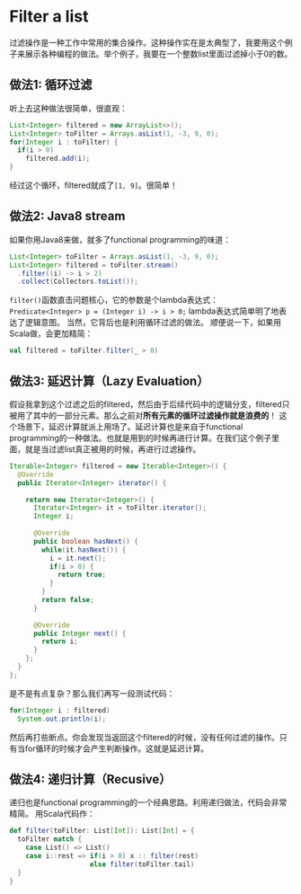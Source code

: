 Filter a list
=============
过滤操作是一种工作中常用的集合操作。这种操作实在是太典型了，我要用这个例子来展示各种编程的做法。举个例子，我要在一个整数list里面过滤掉小于0的数。

## 做法1: 循环过滤
听上去这种做法很简单，很直观：
```java
List<Integer> filtered = new ArrayList<>();
List<Integer> toFilter = Arrays.asList(1, -3, 9, 0);
for(Integer i : toFilter) {
  if(i > 0)
    filtered.add(i);
}
```
经过这个循环，filtered就成了`[1, 9]`。很简单！

## 做法2: Java8 stream
如果你用Java8来做，就多了functional programming的味道：
```java
List<Integer> toFilter = Arrays.asList(1, -3, 9, 0);
List<Integer> filtered = toFilter.stream()
  .filter((i) -> i > 2)
  .collect(Collectors.toList());
```
`filter()`函数直击问题核心，它的参数是个lambda表达式：
`Predicate<Integer> p = (Integer i) -> i > 0;`
lambda表达式简单明了地表达了逻辑意图。 当然，它背后也是利用循环过滤的做法。
顺便说一下，如果用Scala做，会更加精简：
```scala
val filtered = toFilter.filter(_ > 0)
```

##  做法3: 延迟计算（Lazy Evaluation）
假设我拿到这个过滤之后的filtered，然后由于后续代码中的逻辑分支，filtered只被用了其中的一部分元素。那么之前对**所有元素的循环过滤操作就是浪费的**！
这个场景下，延迟计算就派上用场了。延迟计算也是来自于functional programming的一种做法。也就是用到的时候再进行计算。在我们这个例子里面，就是当过滤list真正被用的时候，再进行过滤操作。
```java
Iterable<Integer> filtered = new Iterable<Integer>() {
  @Override
  public Iterator<Integer> iterator() {
  
    return new Iterator<Integer>() {
      Iterator<Integer> it = toFilter.iterator();
      Integer i;
      
      @Override
      public boolean hasNext() {
        while(it.hasNext()) {
          i = it.next();
          if(i > 0) {
            return true;
          }
        }
        return false;
      }
      
      @Override
      public Integer next() {
        return i;
      }
    };
  }
};
```
是不是有点复杂？那么我们再写一段测试代码：
```java
for(Integer i : filtered)
  System.out.println(i);
```
然后再打些断点。你会发现当返回这个filtered的时候，没有任何过滤的操作。只有当for循环的时候才会产生判断操作。这就是延迟计算。
  
##  做法4: 递归计算（Recusive）
递归也是functional programming的一个经典思路。利用递归做法，代码会非常精简。
用Scala代码作：
```scala
def filter(toFilter: List[Int]): List[Int] = {
  toFilter match {
    case List() => List()
    case i::rest => if(i > 0) x :: filter(rest)
                    else filter(toFilter.tail)
  }
}
```
